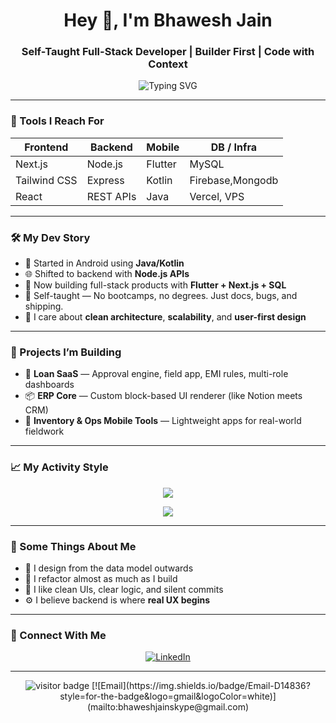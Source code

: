 <h1 align="center">Hey 👋, I'm Bhawesh Jain</h1>
<h3 align="center"><strong>Self-Taught Full-Stack Developer | Builder First | Code with Context</strong></h3>

<p align="center">
  <img src="https://readme-typing-svg.herokuapp.com?font=Courier+New&weight=700&duration=2500&pause=1000&color=00FFB3&center=true&width=480&lines=Self-Taught+%7C+Always+Learning;I+build+systems,+not+just+features.;Flutter+%7C+Next.js+%7C+SQL" alt="Typing SVG" />
</p>

---

### 🔧 Tools I Reach For

| Frontend      | Backend       | Mobile     | DB / Infra       |
|---------------|---------------|------------|------------------|
| Next.js       | Node.js       | Flutter    | MySQL            |
| Tailwind CSS  | Express       | Kotlin     | Firebase,Mongodb |
| React         | REST APIs     | Java       | Vercel, VPS      |

---

### 🛠️ My Dev Story

- 📱 Started in Android using **Java/Kotlin**
- 🌐 Shifted to backend with **Node.js APIs**
- 🚀 Now building full-stack products with **Flutter + Next.js + SQL**
- 🧠 Self-taught — No bootcamps, no degrees. Just docs, bugs, and shipping.
- 🧪 I care about **clean architecture**, **scalability**, and **user-first design**

---

### 🧩 Projects I’m Building

- 🏦 **Loan SaaS** — Approval engine, field app, EMI rules, multi-role dashboards  
- 📦 **ERP Core** — Custom block-based UI renderer (like Notion meets CRM)  
- 📲 **Inventory & Ops Mobile Tools** — Lightweight apps for real-world fieldwork  

---

### 📈 My Activity Style

<p align="center">
  <img src="https://github-readme-activity-graph.vercel.app/graph?username=Bhawesh-Jain&theme=react-dark&hide_border=true&area=true&custom_title=🔥+My+Commit+Activity" />
</p>

<p align="center">
  <img src="https://github-profile-summary-cards.vercel.app/api/cards/profile-details?username=Bhawesh-Jain&theme=tokyonight" />
</p>

---

### 👣 Some Things About Me

- 🧩 I design from the data model outwards
- 🔁 I refactor almost as much as I build
- 🧘 I like clean UIs, clear logic, and silent commits
- ⚙️ I believe backend is where **real UX begins**

---

### 🔗 Connect With Me

<p align="center">
  <a href="https://www.linkedin.com/in/YOUR-LINKEDIN-HANDLE/" target="_blank">
    <img alt="LinkedIn" src="https://img.shields.io/badge/LinkedIn-blue?style=for-the-badge&logo=linkedin&logoColor=white" />
  </a>
</p>

---

<p align="center">
  <img src="https://visitor-badge.laobi.icu/badge?page_id=Bhawesh-Jain.Bhawesh-Jain" alt="visitor badge"/>
  [![Email](https://img.shields.io/badge/Email-D14836?style=for-the-badge&logo=gmail&logoColor=white)](mailto:bhaweshjainskype@gmail.com)
</p>
